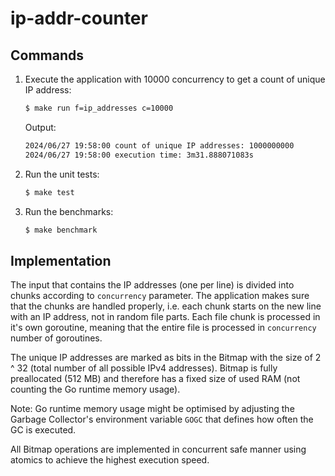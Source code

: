 # ip-addr-counter

## Commands

1. Execute the application with 10000 concurrency to get a count of unique IP address:

    ```bash
    $ make run f=ip_addresses c=10000
    ```
   
    Output:
    ```bash
    2024/06/27 19:58:00 count of unique IP addresses: 1000000000
    2024/06/27 19:58:00 execution time: 3m31.888071083s
    ```

2. Run the unit tests:

    ```bash
    $ make test
    ```

3. Run the benchmarks:

    ```bash
    $ make benchmark
    ```

## Implementation

The input that contains the IP addresses (one per line) is divided into chunks according to `concurrency` parameter.
The application makes sure that the chunks are handled properly, i.e. each chunk starts on the new line with an IP address, not in random file parts.
Each file chunk is processed in it's own goroutine, meaning that the entire file is processed in `concurrency` number of goroutines.

The unique IP addresses are marked as bits in the Bitmap with the size of 2 ^ 32 (total number of all possible IPv4 addresses).
Bitmap is fully preallocated (512 MB) and therefore has a fixed size of used RAM (not counting the Go runtime memory usage).

Note: Go runtime memory usage might be optimised by adjusting the Garbage Collector's environment variable `GOGC` that defines how often the GC is executed.

All Bitmap operations are implemented in concurrent safe manner using atomics to achieve the highest execution speed.

